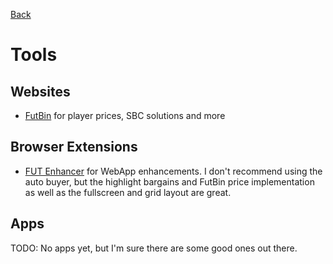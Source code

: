 [Back](README.md)

# Tools

## Websites
* [FutBin](https://www.futbin.com/) for player prices, SBC solutions and more

## Browser Extensions
* [FUT Enhancer](https://chrome.google.com/webstore/detail/fut-enhancer/boffdonfioidojlcpmfnkngipappmcoh) for WebApp enhancements. I don't recommend using the auto buyer, but the highlight bargains and FutBin price implementation as well as the fullscreen and grid layout are great.

## Apps
TODO: No apps yet, but I'm sure there are some good ones out there.